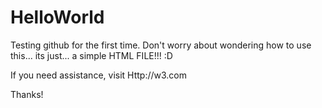 # HelloWorld
Testing github for the first time.
Don't worry about wondering how to use this... its just... a simple HTML FILE!!! :D


If you need assistance, visit Http://w3.com 

Thanks!
